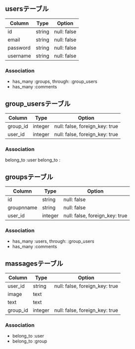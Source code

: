 <!-- Chatspace DB設計 -->
## usersテーブル
|Column|Type|Option|
|------|----|------|
|id|string|null: false|
|email|string|null: false|
|password|string|null: false|
|username|string|null: false|
### Association
- has_many :groups, through: :group_users
- has_many :comments

## group_usersテーブル
|Column|Type|Option|
|------|----|------|
|group_id|integer|null: false, foreign_key: true|
|user_id|integer|null: false, foreign_key: true|

### Association
belong_to :user
belong_to :
## groupsテーブル
|Column|Type|Option|
|------|----|------|
|id|string|null: false|
|groupnname|string|null: false|
|user_id|integer|null: false, foreign_key: true|
### Association
- has_many :users, through: :group_users
- has_many :comments

## massagesテーブル
|Column|Type|Option|
|------|----|------|
|user_id|string|null: false, foreign_key: true|
|image|text||
|text|text||
|group_id|integer|null: false, foreign_key: true|
### Association
- belong_to :user
- belong_to :group 